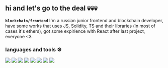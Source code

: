 ## hi and let's go to the deal 💀💀💀

**`blockchain/frontend`**
I'm a russian junior frontend and blockchain developer, have some works that uses JS, Solidity, TS and their libraries (in most of cases it's ethers), got some expirience with React after last project, everyone <3

### languages and tools ⚙
  <img src="https://cdn.jsdelivr.net/gh/devicons/devicon@latest/icons/npm/npm-original-wordmark.svg" />
  <img src="https://cdn.jsdelivr.net/gh/devicons/devicon@latest/icons/react/react-original.svg" />
  <img src="https://cdn.jsdelivr.net/gh/devicons/devicon@latest/icons/javascript/javascript-original.svg" />
  <img src="https://cdn.jsdelivr.net/gh/devicons/devicon@latest/icons/html5/html5-original.svg" />
  <img src="https://cdn.jsdelivr.net/gh/devicons/devicon@latest/icons/css3/css3-original.svg" />
  <img src="https://cdn.jsdelivr.net/gh/devicons/devicon@latest/icons/sass/sass-original.svg" />
  <img src="https://cdn.jsdelivr.net/gh/devicons/devicon@latest/icons/typescript/typescript-original.svg" />
  <img src="https://cdn.jsdelivr.net/gh/devicons/devicon@latest/icons/solidity/solidity-original.svg" />
